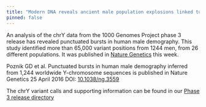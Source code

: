 ```yaml
---
title: "Modern DNA reveals ancient male population explosions linked to migration and technology"
pinned: false
---
```


An analysis of the chrY data from the 1000 Genomes Project phase 3 release has revealed punctuated bursts in human male demography. This study identified more than 65,000 variant positions from 1244 men, from 26 different populations. It was published in [Nature Genetics](http://www.nature.com/ng/index.html) this week.

Poznik GD et al. Punctuated bursts in human male demography inferred from 1,244 worldwide Y-chromosome sequences is published in Nature Genetics 25 April 2016 DOI: [10.1038/ng.3559](http://dx.doi.org/10.1038/ng.3559)

The chrY variant calls and supporting information can be found in our [Phase 3 release directory](http://ftp.1000genomes.ebi.ac.uk/vol1/ftp/release/20130502/)
